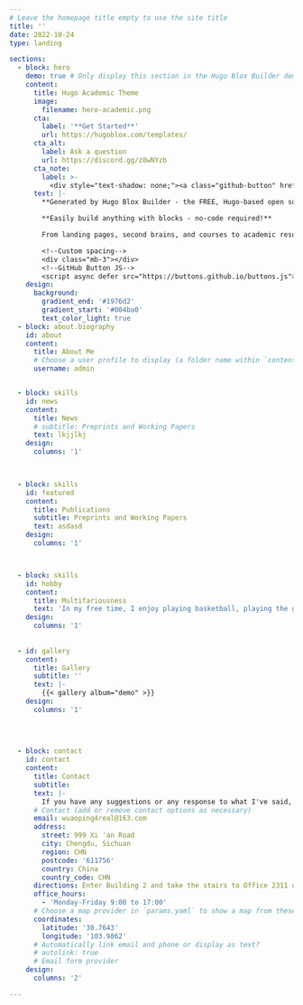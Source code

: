 ```yaml
---
# Leave the homepage title empty to use the site title
title: ''
date: 2022-10-24
type: landing

sections:
  - block: hero
    demo: true # Only display this section in the Hugo Blox Builder demo site
    content:
      title: Hugo Academic Theme
      image:
        filename: hero-academic.png
      cta:
        label: '**Get Started**'
        url: https://hugoblox.com/templates/
      cta_alt:
        label: Ask a question
        url: https://discord.gg/z8wNYzb
      cta_note:
        label: >-
          <div style="text-shadow: none;"><a class="github-button" href="https://github.com/HugoBlox/hugo-blox-builder" data-icon="octicon-star" data-size="large" data-show-count="true" aria-label="Star">Star Hugo Blox Builder</a></div><div style="text-shadow: none;"><a class="github-button" href="https://github.com/HugoBlox/theme-academic-cv" data-icon="octicon-star" data-size="large" data-show-count="true" aria-label="Star">Star the Academic template</a></div>
      text: |-
        **Generated by Hugo Blox Builder - the FREE, Hugo-based open source website builder trusted by 500,000+ sites.**

        **Easily build anything with blocks - no-code required!**

        From landing pages, second brains, and courses to academic resumés, conferences, and tech blogs.

        <!--Custom spacing-->
        <div class="mb-3"></div>
        <!--GitHub Button JS-->
        <script async defer src="https://buttons.github.io/buttons.js"></script>
    design:
      background:
        gradient_end: '#1976d2'
        gradient_start: '#004ba0'
        text_color_light: true
  - block: about.biography
    id: about
    content:
      title: About Me
      # Choose a user profile to display (a folder name within `content/authors/`)
      username: admin


  - block: skills
    id: news
    content:
      title: News
      # subtitle: Preprints and Working Papers
      text: lkjjlkj
    design:
      columns: '1'

    

  - block: skills
    id: featured
    content:
      title: Publications
      subtitle: Preprints and Working Papers
      text: asdasd
    design:
      columns: '1'



  - block: skills
    id: hobby
    content:
      title: Multifariousness
      text: 'In my free time, I enjoy playing basketball, playing the guitar, traveling, and watching movies. My favorite fingerstyle guitarist is Satoshi Gogo, and my favorite movie is *The Shawshank Redemption*.'
    design:
      columns: '1'
 
  
  - id: gallery
    content:
      title: Gallery
      subtitle: ''
      text: |-
        {{< gallery album="demo" >}}
    design:
      columns: '1'
  
  

  
  - block: contact
    id: contact
    content:
      title: Contact
      subtitle:
      text: |-
        If you have any suggestions or any response to what I've said, please don't hesitate to contact me.
      # Contact (add or remove contact options as necessary)
      email: wuaoping4real@163.com
      address:
        street: 999 Xi 'an Road
        city: Chengdu, Sichuan
        region: CHN
        postcode: '611756'
        country: China
        country_code: CHN
      directions: Enter Building 2 and take the stairs to Office 2311 on Floor 3
      office_hours:
        - 'Monday-Friday 9:00 to 17:00'
      # Choose a map provider in `params.yaml` to show a map from these coordinates
      coordinates:
        latitude: '30.7643'
        longitude: '103.9862'  
      # Automatically link email and phone or display as text?
      # autolink: true
      # Email form provider
    design:
      columns: '2'

---
```

